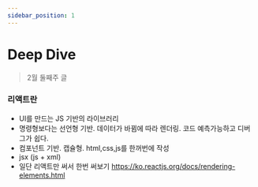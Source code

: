 ```yaml
---
sidebar_position: 1
---
```


# Deep Dive

> 2월 둘째주 글

### 리액트란

- UI를 만드는 JS 기반의 라이브러리
- 명령형보다는 선언형 기반. 데이터가 바뀜에 따라 렌더링. 코드 예측가능하고 디버그가 쉽다.
- 컴포넌트 기반. 캡슐형. html,css,js를 한꺼번에 작성
- jsx (js + xml)
- 일단 리액트만 써서 한번 써보기 https://ko.reactjs.org/docs/rendering-elements.html
